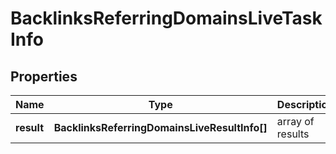 # BacklinksReferringDomainsLiveTaskInfo

## Properties

| Name | Type | Description | Notes |
|------------ | ------------- | ------------- | -------------|
**result** | **BacklinksReferringDomainsLiveResultInfo[]** | array of results |[optional]|